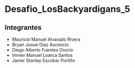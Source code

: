 # Desafio_LosBackyardigans_5


## Integrantes 
- Mauricio Manuel Alvarado Rivera
- Bryan Josue Diaz Ascencio
- Diego Alberto Fuentes Osorio
- Immer Manuel Loarca Santos
- Javier Stanley Escobar Portillo
